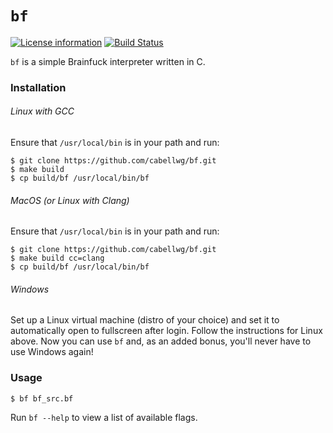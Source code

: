 # `bf`
[![License information](https://img.shields.io/badge/license-MIT-lightgrey.svg)](https://github.com/cabellwg/bf/blob/master/LICENSE)
[![Build Status](https://travis-ci.com/cabellwg/bfc.svg?branch=master)](https://travis-ci.com/cabellwg/bfc)

`bf` is a simple Brainfuck interpreter written in C.

### Installation

###### Linux with GCC

Ensure that `/usr/local/bin` is in your path and run:

```
$ git clone https://github.com/cabellwg/bf.git
$ make build
$ cp build/bf /usr/local/bin/bf
```

###### MacOS (or Linux with Clang)

Ensure that `/usr/local/bin` is in your path and run:

```
$ git clone https://github.com/cabellwg/bf.git
$ make build cc=clang
$ cp build/bf /usr/local/bin/bf
```

###### Windows

Set up a Linux virtual machine (distro of your choice) and set it to automatically open to fullscreen after login. Follow the instructions for Linux above. Now you can use `bf` and, as an added bonus, you'll never have to use Windows again!

### Usage

```
$ bf bf_src.bf
```

Run `bf --help` to view a list of available flags.


